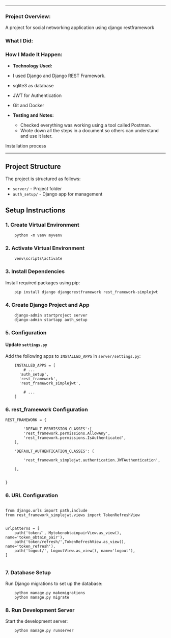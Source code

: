 
---

### Project Overview:

A project for social networking application using django restframework

### What I Did:
 
### How I Made It Happen:

- **Technology Used:**
- I used Django and Django REST Framework.
- sqlite3 as database
- JWT for Authentication
- Git and Docker
  
- **Testing and Notes:**
   - Checked everything was working using a tool called Postman.
   - Wrote down all the steps in a document so others can understand and use it later.


Installation process 



---

## Project Structure

The project is structured as follows:

- `server/` - Project folder
- `auth_setup/` - Django app for management


## Setup Instructions

### 1. Create Virtual Environment

```
    python -m venv myvenv
```

### 2. Activate Virtual Environment

```
    venv\scripts\activate
```

### 3. Install Dependencies

Install required packages using pip:

```
    pip install django djangorestframework rest_framework-simplejwt 
```

### 4. Create Django Project and App

```
    django-admin startproject server
    django-admin startapp auth_setup
```

### 5. Configuration

#### Update `settings.py`

Add the following apps to `INSTALLED_APPS` in `server/settings.py`:

```
    INSTALLED_APPS = [
        # ...
      'auth_setup',
      'rest_framework',
      'rest_framework_simplejwt',
      
        # ...
    ]
```

### 6. rest_framework Configuration
```
REST_FRAMEWORK = {

        'DEFAULT_PERMISSION_CLASSES':[
        'rest_framework.permissions.AllowAny',
        'rest_framework.permissions.IsAuthenticated',
    ],
 
    'DEFAULT_AUTHENTICATION_CLASSES': (
    
        'rest_framework_simplejwt.authentication.JWTAuthentication',

    ),

    
}
```
### 6. URL Configuration
```

from django.urls import path,include
from rest_framework_simplejwt.views import TokenRefreshView


urlpatterns = [
    path('token/', MytokenobtainpairView.as_view(), name='token_obtain_pair'),
    path('token/refresh/',TokenRefreshView.as_view(), name='token_refresh'),
    path('logout/', LogoutView.as_view(), name='logout'),
]


```

### 7. Database Setup

Run Django migrations to set up the database:

```
    python manage.py makemigrations
    python manage.py migrate
```


### 8. Run Development Server

Start the development server:

```
    python manage.py runserver
```


